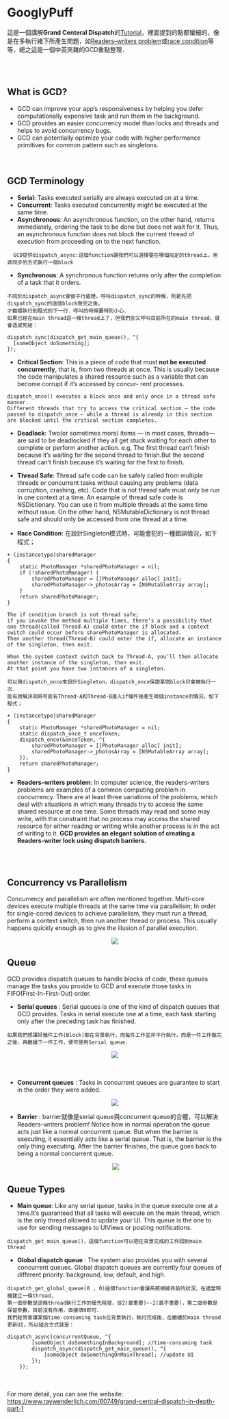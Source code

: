 # GooglyPuff
這是一個講解**Grand Centeral Dispatch**的<a href="https://www.raywenderlich.com/60749/grand-central-dispatch-in-depth-part-1">Tutorial</a>，裡面提到的點都蠻細的，像是在多執行緒下所產生問題，如<a href="https://en.wikipedia.org/wiki/Readers–writers_problem">Readers–writers problem</a>或<a href="https://zh.wikipedia.org/wiki/競爭危害">race condition</a>等等，總之這是一個中英夾雜的GCD重點整理．

<br></br>
## **What is GCD?**  
* GCD can improve your app’s responsiveness by helping you defer computationally expensive task and run them in the background.  
* GCD provides an easier concurrency model than locks and threads and helps to avoid concurrency bugs.  
* GCD can potentially optimize your code with higher performance primitives for common pattern such as singletons.  
<br></br>
## **GCD Terminology**  
* **Serial**: Tasks executed serially are always executed on at a time.  
* **Concurrent**: Tasks executed concurrently might be executed at the same time.  
* **Asynchronous**: An asynchronous function, on the other hand, returns immediately, ordering the task to be done but does not wait for it. Thus, an asynchronous function does not block the current thread of execution from proceeding on to the next function.   
```short explan
  GCD提供dispatch_async:這個function讓我們可以選擇要在哪個指定的thread上，用非同步的方式執行一個block
```
* **Synchronous**: A synchronous function returns only after the completion of a task that it orders.  
```code
不同於dispatch_async會做平行處理，呼叫dispatch_sync的時候，則是先把dispatch_sync的這個block做完之後，
才繼續執行到程式的下一行．呼叫的時候要特別小心．  
如果已經在main thread這一條thread上了，但我們卻又呼叫目前所在的main thread，就會造成死結：  
```
```code
dispatch_sync(dispatch_get_main_queue(), ^{
  [someObject doSomething];
});
```  

* **Critical Section**: This is a piece of code that must **not be executed concurrently**, that is, from two threads at once. This is usually because the code manipulates a shared resource such as a variable that can become corrupt if it’s accessed by concur- rent processes.
```code
dispatch_once() executes a block once and only once in a thread safe manner. 
Different threads that try to access the critical section — the code passed to dispatch_once — while a thread is already in this section are blocked until the critical section completes.
```  
* **Deadlock**: Two(or sometimes more) items — in most cases, threads—are said to be deadlocked if they all get stuck waiting for each other to complete or perform another action. 
e.g, The first thread can’t finish because it’s waiting for the second thread to finish.But the second thread can’t finish because it’s waiting for the first to finish.

* **Thread Safe**: Thread safe code can be safely called from multiple threads or concurrent tasks without causing any problems (data corruption, crashing, etc). Code that is not thread safe must only be run in one context at a time. An example of thread safe code is NSDictionary. You can use it from multiple threads at the same time without issue. On the other hand, NSMutableDictionary is not thread safe and should only be accessed from one thread at a time.

* **Race Condition**: 在設計Singleton模式時，可能會犯的一種錯誤情況，如下程式；
```code
+ (instancetype)sharedManager
{
    static PhotoManager *sharedPhotoManager = nil;
    if (!sharedPhotoManager) {
        sharedPhotoManager = [[PhotoManager alloc] init];
        sharedPhotoManager->_photosArray = [NSMutableArray array];
    }
    return sharedPhotoManager;
}

The if condition branch is not thread safe; 
if you invoke the method multiple times, there’s a possibility that one thread(called Thread-A) could enter the if block and a context switch could occur before sharePhotoManager is allocated. 
Then another thread(Thread-B) could enter the if, allocate an instance of the singleton, then exit.  

When the system context switch back to Thread-A, you’ll then allocate another instance of the singleton, then exit.  
At that point you have two instances of a singleton.
```
```code
可以用dispatch_once來設計Singleton，dispatch_once保證某個block只會被執行一次．
能有效解決同時可能有Thread-A和Thread-B進入if條件後產生兩個instance的情況，如下程式；

+ (instancetype)sharedManager
{
    static PhotoManager *sharedPhotoManager = nil;
    static dispatch_once_t onceToken;
    dispatch_once(&onceToken, ^{
        sharedPhotoManager = [[PhotoManager alloc] init];
        sharedPhotoManager->_photosArray = [NSMutableArray array];
    });
    return sharedPhotoManager;
}
```  

* **Readers–writers problem**: In computer science, the readers-writers problems are examples of a common computing problem in concurrency. There are at least three variations of the problems, which deal with situations in which many threads try to access the same shared resource at one time. Some threads may read and some may write, with the constraint that no process may access the shared resource for either reading or writing while another process is in the act of writing to it. **GCD provides an elegant solution of creating a Readers-writer lock using dispatch barriers.**

<br></br>
## **Concurrency vs Parallelism**
Concurrency and parallelism are often mentioned together. Multi-core devices execute multiple threads at the same time via parallelism;
In order for single-cored devices to achieve parallelism, they must run a thread, perform a context switch, then run another thread or process. This usually happens quickly enough as to give the illusion of parallel execution.
<div align="center">
  <img src="https://github.com/jhsiao21/GooglyPuff/blob/master/concurrencyVSparallelism.jpg"> 
  </div>
  
## **Queue**
GCD provides dispatch queues to handle blocks of code, these queues manage the tasks you provide to GCD and execute those tasks in FIFO(First-In-First-Out) order. 

* **Serial queues** : Serial queues is one of the kind of dispatch queues that GCD provides. Tasks in serial execute one at a time, each task starting only after the preceding task has finished.
```short explan
如果我們想讓好幾件工作(Block)都在背景執行，而每件工作並非平行執行，而是一件工作做完之後，再繼續下一件工作，便可使用Serial queue.
```
<div align="center">
  <img src="https://github.com/jhsiao21/GooglyPuff/blob/master/serialqueue.jpg"> 
</div>
<br></br>

* **Concurrent queues** : Tasks in concurrent queues are guarantee to start in the order they were added.
<div align="center">
  <img src="https://github.com/jhsiao21/GooglyPuff/blob/master/concurrent.jpg"> 
</div>

* **Barrier** : barrier就像是serial queue與concurrent queue的合體，可以解決Readers–writers problem!
Notice how in normal operation the queue acts just like a normal concurrent queue. But when the barrier is executing, it essentially acts like a serial queue. That is, the barrier is the only thing executing. After the barrier finishes, the queue goes back to being a normal concurrent queue.
<div align="center">
  <img src="https://github.com/jhsiao21/GooglyPuff/blob/master/dispatch_barrier.jpg"> 
</div>

## **Queue Types**
* **Main queue**: Like any serial queue, tasks in the queue execute one at a time.It’s guaranteed that all tasks will execute on the main thread, which is the only thread allowed to update your UI. This queue is the one to use for sending messages to UIViews or posting notifications.
```short explan
dispatch_get_main_queue()，這個function可以把在背景完成的工作回到main thread
```
  
* **Global dispatch queue** : The system also provides you with several concurrent queues. Global dispatch queues are currently four queues of different priority: background, low, default, and high.
```short explan
dispatch_get_global_queue(0 , 0)這個function會讓系統根據目前的狀況，在適當時機建立一條thread,
第一個參數是這條thread執行工作的優先程度，從2(最重要)~-2(最不重要)，第二個參數是保留參數，目前沒有作用，直接填0即可． 
我們經常會讓某個time-consuming task在背景執行，執行完成後，在繼續於main thread更新UI，所以組合方式就是：
```

```code
dispatch_async(concurrentQueue, ^{
        [someObject doSomethingInBackground]; //time-consuming task
        dispatch_async(dispatch_get_main_queue(), ^{
            [someObject doSomethingOnMainThread]; //update UI
        });
    });
```

<br></br>
For more detail, you can see the website:  
https://www.raywenderlich.com/60749/grand-central-dispatch-in-depth-part-1


 
